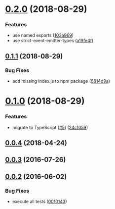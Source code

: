 <a name="0.2.0"></a>
# [0.2.0](https://github.com/cheminfo/process-scheduler/compare/v0.1.1...v0.2.0) (2018-08-29)


### Features

* use named exports ([103a969](https://github.com/cheminfo/process-scheduler/commit/103a969))
* use strict-event-emitter-types ([a19fe4f](https://github.com/cheminfo/process-scheduler/commit/a19fe4f))



<a name="0.1.1"></a>
## [0.1.1](https://github.com/cheminfo/process-scheduler/compare/v0.1.0...v0.1.1) (2018-08-29)


### Bug Fixes

* add missing index.js to npm package ([6814d9a](https://github.com/cheminfo/process-scheduler/commit/6814d9a))



<a name="0.1.0"></a>
# [0.1.0](https://github.com/cheminfo/process-scheduler/compare/v0.0.4...v0.1.0) (2018-08-29)


### Features

* migrate to TypeScript ([#5](https://github.com/cheminfo/process-scheduler/issues/5)) ([24c1059](https://github.com/cheminfo/process-scheduler/commit/24c1059))



<a name="0.0.4"></a>
## [0.0.4](https://github.com/cheminfo/process-scheduler/compare/v0.0.3...v0.0.4) (2018-04-24)



<a name="0.0.3"></a>
## [0.0.3](https://github.com/cheminfo/process-scheduler/compare/v0.0.2...v0.0.3) (2016-07-26)



<a name="0.0.2"></a>
## [0.0.2](https://github.com/cheminfo/process-scheduler/compare/0010143...v0.0.2) (2016-06-02)


### Bug Fixes

* execute all tests ([0010143](https://github.com/cheminfo/process-scheduler/commit/0010143))



